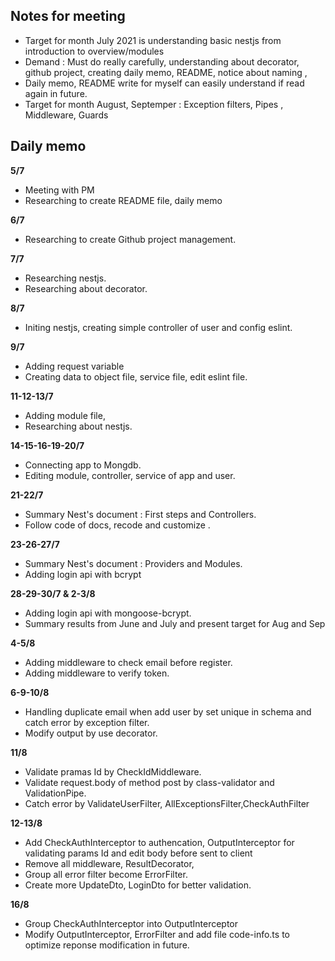 ## **Notes for meeting**

- Target for month July 2021  is understanding basic nestjs from introduction to overview/modules
- Demand : Must do really carefully, understanding about decorator, github project, creating daily memo, README, notice about naming ,
- Daily memo, README write for myself can easily understand if  read again in future.
- Target for month August, Septemper : Exception filters,  Pipes , Middleware, Guards
## **Daily memo**

**5/7**
- Meeting with PM
- Researching to create README file, daily memo

**6/7**
- Researching to create Github project management. 

**7/7**
- Researching nestjs.
- Researching about decorator.

**8/7**
- Initing nestjs, creating simple controller of user and config eslint. 

**9/7**
- Adding request variable
- Creating data to object file, service file, edit eslint file.

**11-12-13/7**
- Adding module file,
- Researching about nestjs.

**14-15-16-19-20/7**
- Connecting app to Mongdb.
- Editing module, controller, service of app and user. 	

**21-22/7**
- Summary Nest's document  : First steps and Controllers.
- Follow code of docs, recode and customize .

**23-26-27/7**
- Summary Nest's document  : Providers and Modules.
- Adding login api with bcrypt


**28-29-30/7 & 2-3/8**
- Adding login api with mongoose-bcrypt.
- Summary results from June and July and present target for Aug and Sep

**4-5/8**
- Adding middleware to check email before register.
- Adding middleware to verify token.

**6-9-10/8**
- Handling duplicate email when add user by set unique in schema and catch error by exception filter.
- Modify output by use decorator.

**11/8**
- Validate pramas Id by CheckIdMiddleware.
- Validate request.body of method post by class-validator and ValidationPipe.
- Catch error by ValidateUserFilter, AllExceptionsFilter,CheckAuthFilter

**12-13/8**
- Add CheckAuthInterceptor to authencation, OutputInterceptor for validating params Id and edit body before sent to client 
- Remove all middleware, ResultDecorator, 
- Group all error filter become ErrorFilter.
- Create more UpdateDto, LoginDto for better validation.

**16/8**
- Group CheckAuthInterceptor into OutputInterceptor
- Modify OutputInterceptor, ErrorFilter and add file code-info.ts to optimize reponse modification in future.

